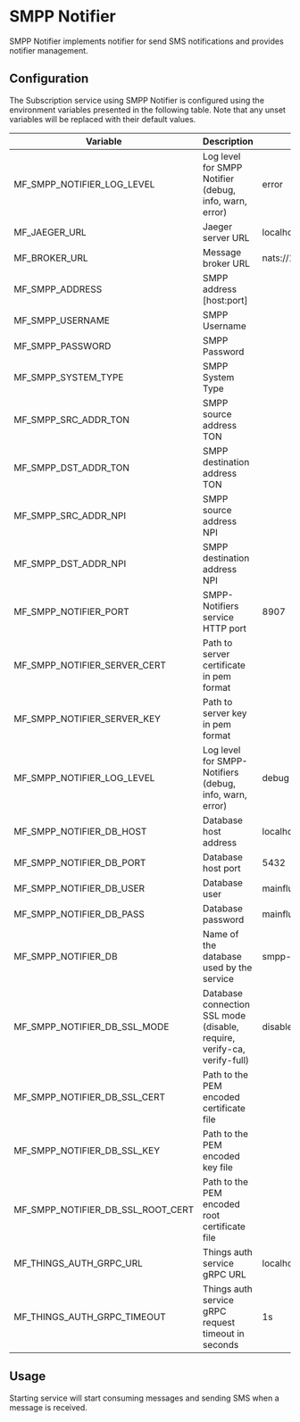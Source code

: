 # SMPP Notifier

SMPP Notifier implements notifier for send SMS notifications and provides notifier management.

## Configuration

The Subscription service using SMPP Notifier is configured using the environment variables presented in the
following table. Note that any unset variables will be replaced with their
default values.

| Variable                          | Description                                                             | Default               |
|-----------------------------------|-------------------------------------------------------------------------|-----------------------|
| MF_SMPP_NOTIFIER_LOG_LEVEL        | Log level for SMPP Notifier (debug, info, warn, error)                  | error                 |
| MF_JAEGER_URL                     | Jaeger server URL                                                       | localhost:6831        |
| MF_BROKER_URL                     | Message broker URL                                                      | nats://127.0.0.1:4222 |
| MF_SMPP_ADDRESS                   | SMPP address [host:port]                                                |                       |
| MF_SMPP_USERNAME                  | SMPP Username                                                           |                       |
| MF_SMPP_PASSWORD                  | SMPP Password                                                           |                       |
| MF_SMPP_SYSTEM_TYPE               | SMPP System Type                                                        |                       |
| MF_SMPP_SRC_ADDR_TON              | SMPP source address TON                                                 |                       |
| MF_SMPP_DST_ADDR_TON              | SMPP destination address TON                                            |                       |
| MF_SMPP_SRC_ADDR_NPI              | SMPP source address NPI                                                 |                       |
| MF_SMPP_DST_ADDR_NPI              | SMPP destination address NPI                                            |                       |
| MF_SMPP_NOTIFIER_PORT             | SMPP-Notifiers service HTTP port                                        | 8907                  | 
| MF_SMPP_NOTIFIER_SERVER_CERT      | Path to server certificate in pem format                                |                       |
| MF_SMPP_NOTIFIER_SERVER_KEY       | Path to server key in pem format                                        |                       |
| MF_SMPP_NOTIFIER_LOG_LEVEL        | Log level for SMPP-Notifiers (debug, info, warn, error)                 | debug                 |
| MF_SMPP_NOTIFIER_DB_HOST          | Database host address                                                   | localhost             |
| MF_SMPP_NOTIFIER_DB_PORT          | Database host port                                                      | 5432                  |
| MF_SMPP_NOTIFIER_DB_USER          | Database user                                                           | mainflux              |
| MF_SMPP_NOTIFIER_DB_PASS          | Database password                                                       | mainflux              |
| MF_SMPP_NOTIFIER_DB               | Name of the database used by the service                                | smpp-notifiers        |
| MF_SMPP_NOTIFIER_DB_SSL_MODE      | Database connection SSL mode (disable, require, verify-ca, verify-full) | disable               |
| MF_SMPP_NOTIFIER_DB_SSL_CERT      | Path to the PEM encoded certificate file                                |                       |
| MF_SMPP_NOTIFIER_DB_SSL_KEY       | Path to the PEM encoded key file                                        |                       |
| MF_SMPP_NOTIFIER_DB_SSL_ROOT_CERT | Path to the PEM encoded root certificate file                           |                       |
| MF_THINGS_AUTH_GRPC_URL           | Things auth service gRPC URL                                            | localhost:8183        |
| MF_THINGS_AUTH_GRPC_TIMEOUT       | Things auth service gRPC request timeout in seconds                     | 1s                    |
## Usage

Starting service will start consuming messages and sending SMS when a message is received.
 
[doc]: http://mainflux.readthedocs.io
